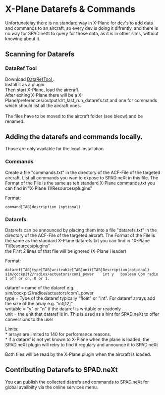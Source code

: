 # X-Plane Datarefs & Commands

Unfortunatelay there is no standard way in X-Plane for dev's to add data and commands to an aircraft, so every dev is doing it difrently, and there is no way for SPAD.neXt to query for those data, as it is in other sims, without knowing about it.

## Scanning for Datarefs

### DataRef Tool

Download [DataRefTool ](https://datareftool.com).\
Install it as a plugin.\
Then start X-Plane, load the aircraft.\
After exiting X-Plane there will be a X-Plane/preferences/output/drt\_last\_run\_datarefs.txt and one for commands which should list all the aircraft ones.\
\
The files have to be moved to the aircraft folder (see bleow) and be renamed.

## Adding the datarefs and commands locally.&#x20;

Those are only available for the lcoal installation

### Commands

Create a file "commands.txt" in the directory of the ACF-File of the targeted aircraft. List all commands you wan to expose to SPAD.neXt in this file. The Format of the File is the same as teh standard X-Plane commands.txt you can find in "X-Plane 11\Resources\plugins"

Format:

```
command[TAB]description (optional)
```



### Datarefs

Datarefs can be announced by placing them into a file "datarefs.txt"  in the directory of the ACF-File of the targeted aircraft. The Format of the File is the same as the standard X-Plane datarefs.txt you can find in "X-Plane 11\Resources\plugins"\
the First 2 lines of that file will be ignored (X-Plane Header)

Format:



```
dataref[TAB]type[TAB]writeable[TAB]unit[TAB]Description(optional)
sim/cockpit2/radios/actuators/com1_power	int	y	boolean	Com radio 1 off or on, 0 or 1.
```

dataref = name of the dataref e.g. sim/cockpit2/radios/actuators/com1\_power\
type = Type of the dataref typically "float" or "int". For dataref arrays add the size of the array e.g. "int\[12]"\
writable = "y" or "n" if the dataref is writable or readonly\
unit = the unit that dataref is in. This is used as a hint for SPAD.neXt to offer conversions to the user

Limits: \
\* arrays are limited to 140 for performance reasons.\
\* if a dataref is not yet known to X-Plane when the plane is loaded, the SPAD.neXt plugin will retry to find it regulary and announce it to SPAD.neXt

Both files will be read by the X-Plane plugin when the aircraft is loaded.

## Contributing Datarefs to SPAD.neXt

You can publish the collected datrefs and commands to SPAD.neXt for global availbilty via the online services menu.
